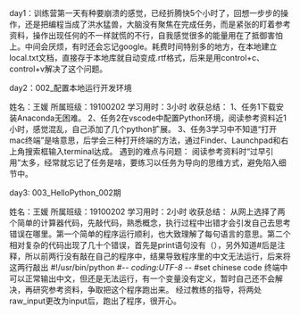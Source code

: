 day1：训练营第一天有种要崩溃的感觉，已经折腾快5个小时了，回想一步步的操作，还是把编程当成了洪水猛兽，大脑没有聚焦在完成任务，而是紧张的盯着参考资料，操作出现任何的不一样就慌的不行，自我感觉很多的能量用在了抵御害怕上。中间会厌烦，有时还会忘记google。耗费时间特别多的地方，在本地建立local.txt文档，直接存于本地库就自动变成.rtf格式，后来是用control+c、control+v解决了这个问题。

day2：002_配置本地运行开发环境

姓名：王媛
所属班级：19100202
学习用时：3小时
收获总结：
1、任务1下载安装Anaconda无困难。
2、任务2在vscode中配置Python环境，阅读参考资料近1小时，感觉混乱，自己添加了几个python扩展。
3、任务3学习中不知道“打开mac终端”是啥意思，后学会三种打开终端的方法，通过Finder、Launchpad和右上角搜索框输入terminal达成。
遇到的难点与问题：
阅读参考资料时“过早引用”太多，经常就忘记了任务是啥，要练习以任务为导向的思维方式，避免陷入细节中。

day3: 003_HelloPython_002期

姓名：王媛
所属班级：19100202
学习用时：2小时
收获总结：
从网上选择了两个简单的计算器代码，先敲代码，熟悉概念，执行过程中出错才会引发自己去思考错误在哪里。第一个简单的程序运行顺利，也大致理解了每句语言的意思。第二个相对复杂的代码出现了几十个错误，首先是print语句没有（），另外知道#后是注释，所以前两行没有敲在自己的程序中，结果导致程序里的中文无法运行，后来将这两行敲出
#!/usr/bin/python
#-*- coding:UTF-8 -*-   #set chinese code
终端中可以正常输出中文，但还是无法运行，有一个变量没有定义，暂时自己还不会解决，再研究参考资料，争取把这个程序跑出来。
经过教练的指导，将两处raw_input更改为input后，跑出了程序，很开心。
